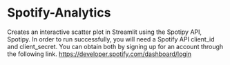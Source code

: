 # Spotify-Analytics
Creates an interactive scatter plot in Streamlit using the Spotipy API, Spotipy.
In order to run successfully, you will need a Spotify API client_id and client_secret.
You can obtain both by signing up for an account through the following link. https://developer.spotify.com/dashboard/login
